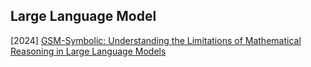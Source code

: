 ## Large Language Model

[2024] [GSM-Symbolic: Understanding the Limitations of Mathematical Reasoning in Large Language Models](https://arxiv.org/abs/2410.05229)